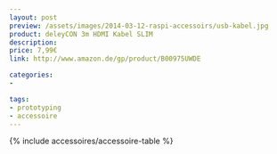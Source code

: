 ```yaml
---
layout: post
preview: /assets/images/2014-03-12-raspi-accessoirs/usb-kabel.jpg
product: deleyCON 3m HDMI Kabel SLIM
description:
price: 7,99€
link: http://www.amazon.de/gp/product/B00975UWDE

categories:
-

tags:
- prototyping
- accessoire
---
```


{% include accessoires/accessoire-table %}